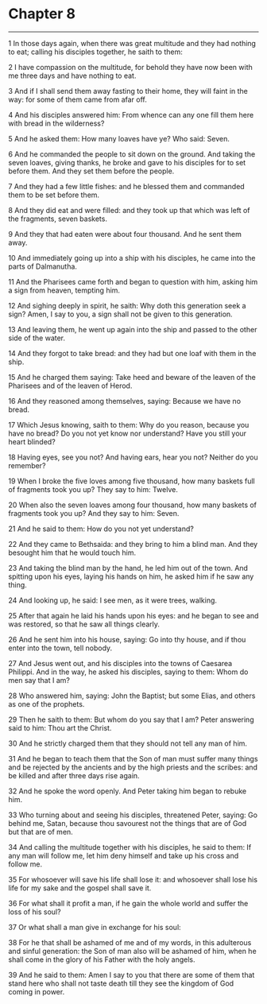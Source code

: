 # Chapter 8

***

1 In those days again, when there was great multitude and they had nothing to eat; calling his disciples together, he saith to them:

2 I have compassion on the multitude, for behold they have now been with me three days and have nothing to eat.

3 And if I shall send them away fasting to their home, they will faint in the way: for some of them came from afar off.

4 And his disciples answered him: From whence can any one fill them here with bread in the wilderness?

5 And he asked them: How many loaves have ye? Who said: Seven.

6 And he commanded the people to sit down on the ground. And taking the seven loaves, giving thanks, he broke and gave to his disciples for to set before them. And they set them before the people.

7 And they had a few little fishes: and he blessed them and commanded them to be set before them.

8 And they did eat and were filled: and they took up that which was left of the fragments, seven baskets.

9 And they that had eaten were about four thousand. And he sent them away.

10 And immediately going up into a ship with his disciples, he came into the parts of Dalmanutha.

11 And the Pharisees came forth and began to question with him, asking him a sign from heaven, tempting him.

12 And sighing deeply in spirit, he saith: Why doth this generation seek a sign? Amen, I say to you, a sign shall not be given to this generation.

13 And leaving them, he went up again into the ship and passed to the other side of the water.

14 And they forgot to take bread: and they had but one loaf with them in the ship.

15 And he charged them saying: Take heed and beware of the leaven of the Pharisees and of the leaven of Herod.

16 And they reasoned among themselves, saying: Because we have no bread.

17 Which Jesus knowing, saith to them: Why do you reason, because you have no bread? Do you not yet know nor understand? Have you still your heart blinded?

18 Having eyes, see you not? And having ears, hear you not? Neither do you remember?

19 When I broke the five loves among five thousand, how many baskets full of fragments took you up? They say to him: Twelve.

20 When also the seven loaves among four thousand, how many baskets of fragments took you up? And they say to him: Seven.

21 And he said to them: How do you not yet understand?

22 And they came to Bethsaida: and they bring to him a blind man. And they besought him that he would touch him.

23 And taking the blind man by the hand, he led him out of the town. And spitting upon his eyes, laying his hands on him, he asked him if he saw any thing.

24 And looking up, he said: I see men, as it were trees, walking.

25 After that again he laid his hands upon his eyes: and he began to see and was restored, so that he saw all things clearly.

26 And he sent him into his house, saying: Go into thy house, and if thou enter into the town, tell nobody.

27 And Jesus went out, and his disciples into the towns of Caesarea Philippi. And in the way, he asked his disciples, saying to them: Whom do men say that I am?

28 Who answered him, saying: John the Baptist; but some Elias, and others as one of the prophets.

29 Then he saith to them: But whom do you say that I am? Peter answering said to him: Thou art the Christ.

30 And he strictly charged them that they should not tell any man of him.

31 And he began to teach them that the Son of man must suffer many things and be rejected by the ancients and by the high priests and the scribes: and be killed and after three days rise again.

32 And he spoke the word openly. And Peter taking him began to rebuke him.

33 Who turning about and seeing his disciples, threatened Peter, saying: Go behind me, Satan, because thou savourest not the things that are of God but that are of men.

34 And calling the multitude together with his disciples, he said to them: If any man will follow me, let him deny himself and take up his cross and follow me.

35 For whosoever will save his life shall lose it: and whosoever shall lose his life for my sake and the gospel shall save it.

36 For what shall it profit a man, if he gain the whole world and suffer the loss of his soul?

37 Or what shall a man give in exchange for his soul:

38 For he that shall be ashamed of me and of my words, in this adulterous and sinful generation: the Son of man also will be ashamed of him, when he shall come in the glory of his Father with the holy angels.

39 And he said to them: Amen I say to you that there are some of them that stand here who shall not taste death till they see the kingdom of God coming in power.

